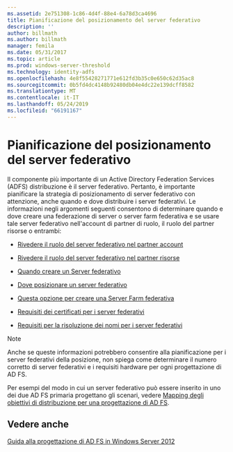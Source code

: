 ```yaml
---
ms.assetid: 2e751308-1c86-4d4f-88e4-6a78d3ca4696
title: Pianificazione del posizionamento del server federativo
description: ''
author: billmath
ms.author: billmath
manager: femila
ms.date: 05/31/2017
ms.topic: article
ms.prod: windows-server-threshold
ms.technology: identity-adfs
ms.openlocfilehash: 4e8f55428271771e612fd3b35c0e650c62d35ac8
ms.sourcegitcommit: 0b5fd4dc4148b92480db04e4dc22e139dcff8582
ms.translationtype: MT
ms.contentlocale: it-IT
ms.lasthandoff: 05/24/2019
ms.locfileid: "66191167"
---
```

# <a name="planning-federation-server-placement"></a>Pianificazione del posizionamento del server federativo

Il componente più importante di un Active Directory Federation Services \(ADFS\) distribuzione è il server federativo. Pertanto, è importante pianificare la strategia di posizionamento di server federativo con attenzione, anche quando e dove distribuire i server federativi. Le informazioni negli argomenti seguenti consentono di determinare quando e dove creare una federazione di server o server farm federativa e se usare tale server federativo nell'account di partner di ruolo, il ruolo del partner risorse o entrambi:  
  
-   [Rivedere il ruolo del server federativo nel partner account](Review-the-Role-of-the-Federation-Server-in-the-Account-Partner.md)  
  
-   [Rivedere il ruolo del server federativo nel partner risorse](Review-the-Role-of-the-Federation-Server-in-the-Resource-Partner.md)  
  
-   [Quando creare un Server federativo](When-to-Create-a-Federation-Server.md)  
  
-   [Dove posizionare un server federativo](Where-to-Place-a-Federation-Server.md)  
  
-   [Questa opzione per creare una Server Farm federativa](When-to-Create-a-Federation-Server-Farm.md)  
  
-   [Requisiti dei certificati per i server federativi](Certificate-Requirements-for-Federation-Servers.md)  
  
-   [Requisiti per la risoluzione dei nomi per i server federativi](Name-Resolution-Requirements-for-Federation-Servers.md)  
  
> [!NOTE]  
> Anche se queste informazioni potrebbero consentire alla pianificazione per i server federativi della posizione, non spiega come determinare il numero corretto di server federativi e i requisiti hardware per ogni progettazione di AD FS.  
  
Per esempi del modo in cui un server federativo può essere inserito in uno dei due AD FS primaria progettano gli scenari, vedere [Mapping degli obiettivi di distribuzione per una progettazione di AD FS](Mapping-Your-Deployment-Goals-to-an-AD-FS-Design.md).  
  
## <a name="see-also"></a>Vedere anche
[Guida alla progettazione di AD FS in Windows Server 2012](AD-FS-Design-Guide-in-Windows-Server-2012.md)

